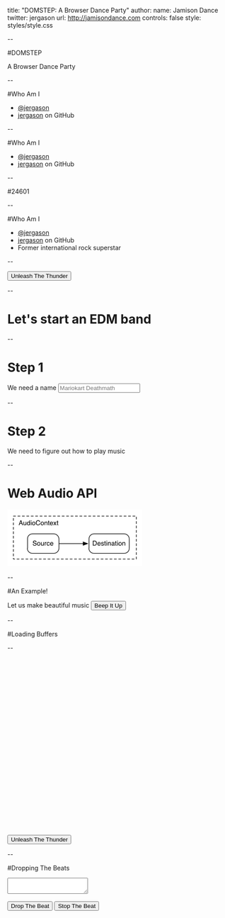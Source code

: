 title: "DOMSTEP: A Browser Dance Party"
author:
  name: Jamison Dance
  twitter: jergason
  url: http://jamisondance.com
controls: false
style: styles/style.css

--

#DOMSTEP

A Browser Dance Party

<script src="./build/presentation.js"></script>


--

#Who Am I

* [@jergason](http://twitter.com/jergason)
* [jergason](https://github.com/jergason) on GitHub

--

#Who Am I

* [@jergason](http://twitter.com/jergason)
* [jergason](https://github.com/jergason) on GitHub

--

#24601

--

#Who Am I

* [@jergason](http://twitter.com/jergason)
* [jergason](https://github.com/jergason) on GitHub
* Former international rock superstar

--

<button class="play-goodsman">Unleash The Thunder</button>
<script src="./build/simple-rock.js"></script>

<!--this is my highschool band The Goodsman Brothers.-->

--

# Let's start an EDM band

<!--EDM is what pretentious people say instead of dubstep.
It also means we don't need to know how to play an instrument or really
do anything besides program.-->

--

# Step 1

We need a name
<input type="text" placeholder="Mariokart Deathmath">

--

# Step 2

We need to figure out how to play music

--

# Web Audio API

<img src="./img/web-audio.png">

<!-- The web audio api is the solution to all our problems!
There is an AudioContext, which is basically a container for nodes and buffers.
You use the context to construct this graph of nodes, and then pipe the sounds
through the nodes to make beautiful music.-->

--

#An Example!

Let us make beautiful music
<button class="sine-demo">Beep It Up</button>
<script src="./build/sine.js"></script>

<!-- show the code! -->

--


#Loading Buffers

--

<div id="wavyscope" style="height:400px;width:400px;"></div>
<button class="goodsman-demo">Unleash The Thunder</button>
<script src="./build/rock.js"></script>

<!-- Show the code! Get the audio context, make a node, connect it to the
desination. -->

--

#Dropping The Beats

<textarea class="beats"></textarea>
<button class="drop-the-beat">Drop The Beat</button>
<button class="stop-the-beat">Stop The Beat</button>
<script src="./build/beats.js"></script>
